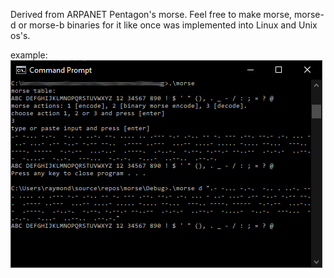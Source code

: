Derived from ARPANET Pentagon's morse. Feel free to make morse, morse-d or morse-b binaries for it like once was implemented into Linux and Unix os's.

example:<br>
<img src=https://github.com/RayColt/morse/blob/master/cpp/morse-screen.jpg>
